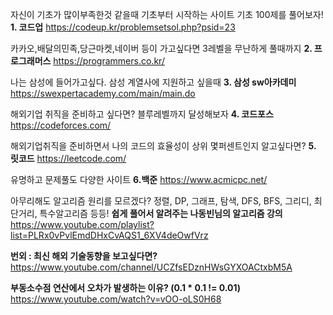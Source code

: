 자신이 기초가 많이부족한것 같을때
기초부터 시작하는 사이트
기초 100제를 풀어보자!
**1. 코드업**
https://codeup.kr/problemsetsol.php?psid=23

카카오,배달의민족,당근마켓,네이버 등이 가고싶다면
3레벨을 무난하게 풀때까지
**2. 프로그래머스**
https://programmers.co.kr/

나는 삼성에 들어가고싶다.
삼성 계열사에 지원하고 싶을때
**3. 삼성 sw아카데미**
https://swexpertacademy.com/main/main.do

해외기업 취직을 준비하고 싶다면?
블루레벨까지 달성해보자
**4. 코드포스**
https://codeforces.com/

해외기업취직을 준비하면서
나의 코드의 효율성이 상위 몇퍼센트인지 알고싶다면?
**5. 릿코드**
https://leetcode.com/

유명하고 문제풀도 다양한 사이트
**6.백준**
 https://www.acmicpc.net/


아무리해도 알고리즘 원리를 모르겠다?
정렬, DP, 그래프, 탐색, DFS, BFS, 그리디, 최단거리, 특수알고리즘 등등!
**쉽게 풀어서 알려주는 나동빈님의 알고리즘 강의**
https://www.youtube.com/playlist?list=PLRx0vPvlEmdDHxCvAQS1_6XV4deOwfVrz


**번외 : 최신 해외 기술동향을 보고싶다면?**
https://www.youtube.com/channel/UCZfsEDznHWsGYXOACtxbM5A

**부동소수점 연산에서 오차가 발생하는 이유? (0.1 \* 0.1 != 0.01)**
https://www.youtube.com/watch?v=vOO-oLS0H68